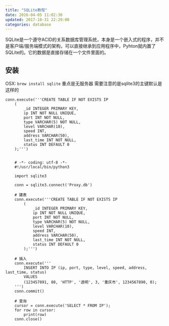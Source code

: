 ```yaml
---
title: "SQLite教程"
date: 2016-04-05 11:02:30
updated: 2017-10-31 22:29:00
categories: database
---
```

SQLite是一个遵守ACID的关系数据库管理系统，本身是一个嵌入式的程序，并不是客户端/服务端模式的架构，可以直接继承到应用程序中，Pyhton就内置了SQLite的。它的数据是直接存储在一个文件里面的。

## 安装

OSX: `brew install sqlite`
重点是无服务器
需要注意的是sqlite3的主键默认是这样的

    conn.execute('''CREATE TABLE IF NOT EXISTS IP
        (
            _id INTEGER PRIMARY KEY,
            ip INT NOT NULL UNIQUE,
            port INT NOT NULL,
            type VARCHAR(5) NOT NULL,
            level VARCHAR(10),
            speed INT,
            address VARCHAR(50),
            last_time INT NOT NULL,
            status INT DEFAULT 0
        );''')


        # -*- coding: utf-8 -*-
        #!/usr/local/bin/python3
    
        import sqlite3
    
        conn = sqlite3.connect('Proxy.db')
    
        # 建表
        conn.execute('''CREATE TABLE IF NOT EXISTS IP
            (
                _id INTEGER PRIMARY KEY,
                ip INT NOT NULL UNIQUE,
                port INT NOT NULL,
                type VARCHAR(5) NOT NULL,
                level VARCHAR(10),
                speed INT,
                address VARCHAR(50),
                last_time INT NOT NULL,
                status INT DEFAULT 0
            );''')
    
        # 插入
        conn.execute('''
            INSERT INTO IP (ip, port, type, level, speed, address, last_time, status)
            VALUES
            (123457891, 80, 'HTTP', '透明', 3, '重庆市', 1234567890, 0);
        ''')
        conn.commit()
    
        # 查询
        cursor = conn.execute('SELECT * FROM IP');
        for row in cursor:
            print(row)
        conn.close()
